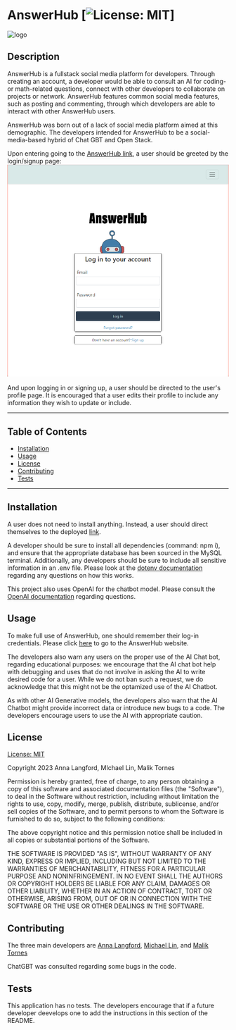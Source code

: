 # AnswerHub [![License: MIT](https://img.shields.io/badge/License-MIT-yellow.svg)]
![logo](https://user-images.githubusercontent.com/119153047/227354294-2b685fc4-fb8d-4fca-9136-53b77392210e.JPG)

## Description

AnswerHub is a fullstack social media platform for developers. Through creating an account, a developer would be able to consult an AI for coding- or math-related questions, connect with other developers to collaborate on projects or network. AnswerHub features common social media features, such as posting and commenting, through which developers are able to interact with other AnswerHub users.

AnswerHub was born out of a lack of social media platform aimed at this demographic. The developers intended for AnswerHub to be a social-media-based hybrid of Chat GBT and Open Stack. 

Upon entering going to the [AnswerHub link](), a user should be greeted by the login/signup page: ![screenshot](./public/screenshots/login-screenshot.png)

And upon logging in or signing up, a user should be directed to the user's profile page. It is encouraged that a user edits their profile to include any information they wish to update or include. 

---
## Table of Contents

  - [Installation](#installation)
  - [Usage](#usage)
  - [License](#license) 
  - [Contributing](#contributing)
  - [Tests](#tests)
---

## Installation

A user does not need to install anything. Instead, a user should direct themselves to the deployed [link](). 

A developer should be sure to install all dependencies (command: npm i), and ensure that the appropriate database has been sourced in the MySQL terminal. Additionally, any developers should be sure to include all sensitive information in an .env file. Please look at the [dotenv documentation](https://www.npmjs.com/package/dotenv) regarding any questions on how this works.

This project also uses OpenAI for the chatbot model. Please consult the [OpenAI documentation](https://platform.openai.com/docs/introduction) regarding questions. 

## Usage

To make full use of AnswerHub, one should remember their log-in credentials. Please click [here]() to go to the AnswerHub website. 

The developers also warn any users on the proper use of the AI Chat bot, regarding educational purposes: we encourage that the AI chat bot help with debugging and uses that do not involve in asking the AI to write desired code for a user. While we do not ban such a request, we do acknowledge that this might not be the optamized use of the AI Chatbot. 

As with other AI Generative models, the developers also warn that the AI Chatbot might provide incorrect data or introduce new bugs to a code. The developers encourage users to use the AI with appropriate caution. 

## License
  
  [License: MIT](https://opensource.org/licenses/MIT)
  
  Copyright 2023 Anna Langford, MIchael Lin, Malik Tornes
  
  Permission is hereby granted, free of charge, to any person obtaining a copy of this software and associated documentation files (the "Software"), to deal in the Software without restriction, including without limitation the rights to use, copy, modify, merge, publish, distribute, sublicense, and/or sell copies of the Software, and to permit persons to whom the Software is furnished to do so, subject to the following conditions:
  
  The above copyright notice and this permission notice shall be included in all copies or substantial portions of the Software.
  
  THE SOFTWARE IS PROVIDED "AS IS", WITHOUT WARRANTY OF ANY KIND, EXPRESS OR IMPLIED, INCLUDING BUT NOT LIMITED TO THE WARRANTIES OF MERCHANTABILITY, FITNESS FOR A PARTICULAR PURPOSE AND NONINFRINGEMENT. IN NO EVENT SHALL THE AUTHORS OR COPYRIGHT HOLDERS BE LIABLE FOR ANY CLAIM, DAMAGES OR OTHER LIABILITY, WHETHER IN AN ACTION OF CONTRACT, TORT OR OTHERWISE, ARISING FROM, OUT OF OR IN CONNECTION WITH THE SOFTWARE OR THE USE OR OTHER DEALINGS IN THE SOFTWARE.

  ## Contributing

  The three main developers are [Anna Langford](https://github.com/Anna-dxj), [Michael Lin](https://github.com/Michaelx626), and [Malik Tornes](https://github.com/malikdreamy)

  ChatGBT was consulted regarding some bugs in the code. 

  ## Tests

  This application has no tests. The developers encourage that if a future developer deevelops one to add the instructions in this section of the README. 


